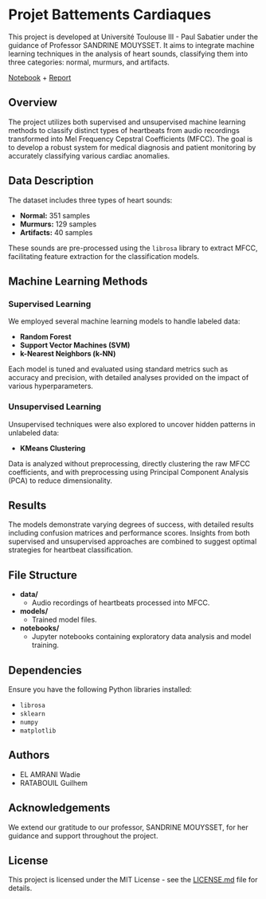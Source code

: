 
# Projet Battements Cardiaques

This project is developed at Université Toulouse III - Paul Sabatier under the guidance of Professor SANDRINE MOUYSSET. It aims to integrate machine learning techniques in the analysis of heart sounds, classifying them into three categories: normal, murmurs, and artifacts.

[Notebook](https://github.com/wadie999/master-notes/blob/main/machine-learning/heart%20sound%20classification/Projet_battements_cardiaques1(2).ipynb) + [Report](https://github.com/wadie999/master-notes/blob/main/machine-learning/heart%20sound%20classification/report-heart.pdf)



## Overview

The project utilizes both supervised and unsupervised machine learning methods to classify distinct types of heartbeats from audio recordings transformed into Mel Frequency Cepstral Coefficients (MFCC). The goal is to develop a robust system for medical diagnosis and patient monitoring by accurately classifying various cardiac anomalies. 



## Data Description

The dataset includes three types of heart sounds:
- **Normal:** 351 samples
- **Murmurs:** 129 samples
- **Artifacts:** 40 samples

These sounds are pre-processed using the `librosa` library to extract MFCC, facilitating feature extraction for the classification models.

## Machine Learning Methods

### Supervised Learning

We employed several machine learning models to handle labeled data:
- **Random Forest**
- **Support Vector Machines (SVM)**
- **k-Nearest Neighbors (k-NN)**

Each model is tuned and evaluated using standard metrics such as accuracy and precision, with detailed analyses provided on the impact of various hyperparameters.

### Unsupervised Learning

Unsupervised techniques were also explored to uncover hidden patterns in unlabeled data:
- **KMeans Clustering**

Data is analyzed without preprocessing, directly clustering the raw MFCC coefficients, and with preprocessing using Principal Component Analysis (PCA) to reduce dimensionality.

## Results

The models demonstrate varying degrees of success, with detailed results including confusion matrices and performance scores. Insights from both supervised and unsupervised approaches are combined to suggest optimal strategies for heartbeat classification.

## File Structure

- **data/**
  - Audio recordings of heartbeats processed into MFCC.
- **models/**
  - Trained model files.
- **notebooks/**
  - Jupyter notebooks containing exploratory data analysis and model training.

## Dependencies

Ensure you have the following Python libraries installed:
- `librosa`
- `sklearn`
- `numpy`
- `matplotlib`

## Authors

- EL AMRANI Wadie
- RATABOUIL Guilhem

## Acknowledgements

We extend our gratitude to our professor, SANDRINE MOUYSSET, for her guidance and support throughout the project.

## License

This project is licensed under the MIT License - see the [LICENSE.md](LICENSE.md) file for details.

